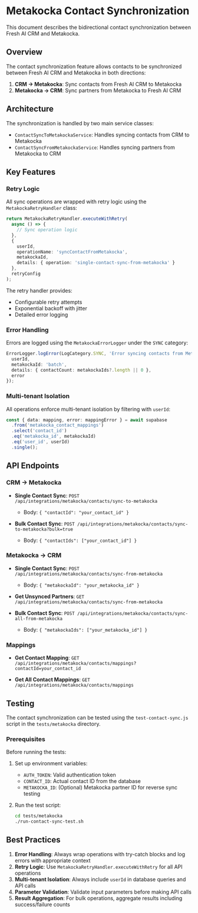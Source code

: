 # Metakocka Contact Synchronization

This document describes the bidirectional contact synchronization between Fresh AI CRM and Metakocka.

## Overview

The contact synchronization feature allows contacts to be synchronized between Fresh AI CRM and Metakocka in both directions:

1. **CRM → Metakocka**: Sync contacts from Fresh AI CRM to Metakocka
2. **Metakocka → CRM**: Sync partners from Metakocka to Fresh AI CRM

## Architecture

The synchronization is handled by two main service classes:

- `ContactSyncToMetakockaService`: Handles syncing contacts from CRM to Metakocka
- `ContactSyncFromMetakockaService`: Handles syncing partners from Metakocka to CRM

## Key Features

### Retry Logic

All sync operations are wrapped with retry logic using the `MetakockaRetryHandler` class:

```typescript
return MetakockaRetryHandler.executeWithRetry(
  async () => {
    // Sync operation logic
  },
  {
    userId,
    operationName: 'syncContactFromMetakocka',
    metakockaId,
    details: { operation: 'single-contact-sync-from-metakocka' }
  },
  retryConfig
);
```

The retry handler provides:
- Configurable retry attempts
- Exponential backoff with jitter
- Detailed error logging

### Error Handling

Errors are logged using the `MetakockaErrorLogger` under the `SYNC` category:

```typescript
ErrorLogger.logError(LogCategory.SYNC, 'Error syncing contacts from Metakocka', {
  userId,
  metakockaId: 'batch',
  details: { contactCount: metakockaIds?.length || 0 },
  error
});
```

### Multi-tenant Isolation

All operations enforce multi-tenant isolation by filtering with `userId`:

```typescript
const { data: mapping, error: mappingError } = await supabase
  .from('metakocka_contact_mappings')
  .select('contact_id')
  .eq('metakocka_id', metakockaId)
  .eq('user_id', userId)
  .single();
```

## API Endpoints

### CRM → Metakocka

- **Single Contact Sync**: `POST /api/integrations/metakocka/contacts/sync-to-metakocka`
  - Body: `{ "contactId": "your_contact_id" }`

- **Bulk Contact Sync**: `POST /api/integrations/metakocka/contacts/sync-to-metakocka?bulk=true`
  - Body: `{ "contactIds": ["your_contact_id"] }`

### Metakocka → CRM

- **Single Contact Sync**: `POST /api/integrations/metakocka/contacts/sync-from-metakocka`
  - Body: `{ "metakockaId": "your_metakocka_id" }`

- **Get Unsynced Partners**: `GET /api/integrations/metakocka/contacts/sync-from-metakocka`

- **Bulk Contact Sync**: `POST /api/integrations/metakocka/contacts/sync-all-from-metakocka`
  - Body: `{ "metakockaIds": ["your_metakocka_id"] }`

### Mappings

- **Get Contact Mapping**: `GET /api/integrations/metakocka/contacts/mappings?contactId=your_contact_id`

- **Get All Contact Mappings**: `GET /api/integrations/metakocka/contacts/mappings`

## Testing

The contact synchronization can be tested using the `test-contact-sync.js` script in the `tests/metakocka` directory.

### Prerequisites

Before running the tests:

1. Set up environment variables:
   - `AUTH_TOKEN`: Valid authentication token
   - `CONTACT_ID`: Actual contact ID from the database
   - `METAKOCKA_ID`: (Optional) Metakocka partner ID for reverse sync testing

2. Run the test script:
   ```bash
   cd tests/metakocka
   ./run-contact-sync-test.sh
   ```

## Best Practices

1. **Error Handling**: Always wrap operations with try-catch blocks and log errors with appropriate context
2. **Retry Logic**: Use `MetakockaRetryHandler.executeWithRetry` for all API operations
3. **Multi-tenant Isolation**: Always include `userId` in database queries and API calls
4. **Parameter Validation**: Validate input parameters before making API calls
5. **Result Aggregation**: For bulk operations, aggregate results including success/failure counts
